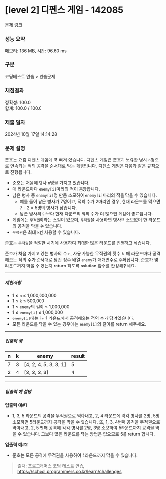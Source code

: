 # [level 2] 디펜스 게임 - 142085 

[문제 링크](https://school.programmers.co.kr/learn/courses/30/lessons/142085) 

### 성능 요약

메모리: 136 MB, 시간: 96.60 ms

### 구분

코딩테스트 연습 > 연습문제

### 채점결과

정확성: 100.0<br/>합계: 100.0 / 100.0

### 제출 일자

2024년 10월 17일 14:14:28

### 문제 설명

<p style="user-select: auto !important;">준호는 요즘 디펜스 게임에 푹 빠져 있습니다. 디펜스 게임은 준호가 보유한 병사 <code style="user-select: auto !important;">n</code>명으로 연속되는 적의 공격을 순서대로 막는 게임입니다. 디펜스 게임은 다음과 같은 규칙으로 진행됩니다.</p>

<ul style="user-select: auto !important;">
<li style="user-select: auto !important;">준호는 처음에 병사 <code style="user-select: auto !important;">n</code>명을 가지고 있습니다.</li>
<li style="user-select: auto !important;">매 라운드마다 <code style="user-select: auto !important;">enemy[i]</code>마리의 적이 등장합니다.</li>
<li style="user-select: auto !important;">남은 병사 중 <code style="user-select: auto !important;">enemy[i]</code>명 만큼 소모하여 <code style="user-select: auto !important;">enemy[i]</code>마리의 적을 막을 수 있습니다.

<ul style="user-select: auto !important;">
<li style="user-select: auto !important;">예를 들어 남은 병사가 7명이고, 적의 수가 2마리인 경우, 현재 라운드를 막으면 7 - 2 = 5명의 병사가 남습니다.</li>
<li style="user-select: auto !important;">남은 병사의 수보다 현재 라운드의 적의 수가 더 많으면 게임이 종료됩니다.</li>
</ul></li>
<li style="user-select: auto !important;">게임에는 <code style="user-select: auto !important;">무적권</code>이라는 스킬이 있으며, <code style="user-select: auto !important;">무적권</code>을 사용하면 병사의 소모없이 한 라운드의 공격을 막을 수 있습니다.</li>
<li style="user-select: auto !important;"><code style="user-select: auto !important;">무적권</code>은 최대 <code style="user-select: auto !important;">k</code>번 사용할 수 있습니다.</li>
</ul>

<p style="user-select: auto !important;">준호는 <code style="user-select: auto !important;">무적권</code>을 적절한 시기에 사용하여 최대한 많은 라운드를 진행하고 싶습니다.</p>

<p style="user-select: auto !important;">준호가 처음 가지고 있는 병사의 수 <code style="user-select: auto !important;">n</code>, 사용 가능한 무적권의 횟수 <code style="user-select: auto !important;">k</code>, 매 라운드마다 공격해오는 적의 수가 순서대로 담긴 정수 배열 <code style="user-select: auto !important;">enemy</code>가 매개변수로 주어집니다. 준호가 몇 라운드까지 막을 수 있는지 return 하도록 solution 함수를 완성해주세요.</p>

<hr style="user-select: auto !important;">

<h5 style="user-select: auto !important;">제한사항</h5>

<ul style="user-select: auto !important;">
<li style="user-select: auto !important;">1 ≤ <code style="user-select: auto !important;">n</code> ≤ 1,000,000,000</li>
<li style="user-select: auto !important;">1 ≤ <code style="user-select: auto !important;">k</code> ≤ 500,000</li>
<li style="user-select: auto !important;">1 ≤ <code style="user-select: auto !important;">enemy</code>의 길이 ≤ 1,000,000</li>
<li style="user-select: auto !important;">1 ≤ <code style="user-select: auto !important;">enemy[i]</code> ≤ 1,000,000</li>
<li style="user-select: auto !important;"><code style="user-select: auto !important;">enemy[i]</code>에는 i + 1 라운드에서 공격해오는 적의 수가 담겨있습니다.</li>
<li style="user-select: auto !important;">모든 라운드를 막을 수 있는 경우에는 <code style="user-select: auto !important;">enemy[i]</code>의 길이를 return 해주세요.</li>
</ul>

<hr style="user-select: auto !important;">

<h5 style="user-select: auto !important;">입출력 예</h5>
<table class="table" style="user-select: auto !important;">
        <thead style="user-select: auto !important;"><tr style="user-select: auto !important;">
<th style="user-select: auto !important;">n</th>
<th style="user-select: auto !important;">k</th>
<th style="user-select: auto !important;">enemy</th>
<th style="user-select: auto !important;">result</th>
</tr>
</thead>
        <tbody style="user-select: auto !important;"><tr style="user-select: auto !important;">
<td style="user-select: auto !important;">7</td>
<td style="user-select: auto !important;">3</td>
<td style="user-select: auto !important;">[4, 2, 4, 5, 3, 3, 1]</td>
<td style="user-select: auto !important;">5</td>
</tr>
<tr style="user-select: auto !important;">
<td style="user-select: auto !important;">2</td>
<td style="user-select: auto !important;">4</td>
<td style="user-select: auto !important;">[3, 3, 3, 3]</td>
<td style="user-select: auto !important;">4</td>
</tr>
</tbody>
      </table>
<hr style="user-select: auto !important;">

<h5 style="user-select: auto !important;">입출력 예 설명</h5>

<p style="user-select: auto !important;"><strong style="user-select: auto !important;">입출력 예#1</strong></p>

<ul style="user-select: auto !important;">
<li style="user-select: auto !important;">1, 3, 5 라운드의 공격을 무적권으로 막아내고, 2, 4 라운드에 각각 병사를 2명, 5명 소모하면 5라운드까지 공격을 막을 수 있습니다. 또, 1, 3, 4번째 공격을 무적권으로 막아내고, 2, 5 번째 공격에 각각 병사를 2명, 3명 소모하여 5라운드까지 공격을 막을 수 있습니다. 그보다 많은 라운드를 막는 방법은 없으므로 5를 return 합니다.</li>
</ul>

<p style="user-select: auto !important;"><strong style="user-select: auto !important;">입출력 예#2</strong></p>

<ul style="user-select: auto !important;">
<li style="user-select: auto !important;">준호는 모든 공격에 무적권을 사용하여 4라운드까지 막을 수 있습니다.</li>
</ul>


> 출처: 프로그래머스 코딩 테스트 연습, https://school.programmers.co.kr/learn/challenges